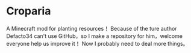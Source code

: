 # Croparia
A Minecraft mod for planting resources！
Because of the ture author Defacto34 can't use GitHub，so I make a repository for him，welcome everyone help us improve it！
Now I probably need to deal more things。
